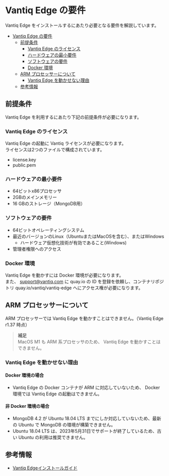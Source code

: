 # Vantiq Edge の要件

Vantiq Edge をインストールするにあたり必要となる要件を解説しています。

- [Vantiq Edge の要件](#vantiq-edge-の要件)
  - [前提条件](#前提条件)
    - [Vantiq Edge のライセンス](#vantiq-edge-のライセンス)
    - [ハードウェアの最小要件](#ハードウェアの最小要件)
    - [ソフトウェアの要件](#ソフトウェアの要件)
    - [Docker 環境](#docker-環境)
  - [ARM プロセッサーについて](#arm-プロセッサーについて)
    - [Vantiq Edge を動かせない理由](#vantiq-edge-を動かせない理由)
  - [参考情報](#参考情報)

## 前提条件

Vantiq Edge を利用するにあたり下記の前提条件が必要になります。

### Vantiq Edge のライセンス

Vantiq Edge の起動に Vantiq ライセンスが必要になります。  
ライセンスは2つのファイルで構成されています。  

- license.key
- public.pem

### ハードウェアの最小要件

- 64ビットx86プロセッサ
- 2GBのメインメモリー
- 16 GBのストレージ（MongoDB用）

### ソフトウェアの要件

- 64ビットオペレーティングシステム
- 最近のバージョンのLinux（UbuntuまたはMacOSを含む）、またはWindows
  - ハードウェア仮想化技術が有効であること(Windows)
- 管理者権限へのアクセス

### Docker 環境

Vantiq Edge を動かすには Docker 環境が必要になります。  
また、 support@vantiq.com に quay.io の ID を登録を依頼し、コンテナリポジトリ quay.io/vantiq/vantiq-edge へにアクセス権が必要になります。

## ARM プロセッサーについて

ARM プロセッサーでは Vantiq Edge を動かすことはできません。（Vantiq Edge r1.37 時点）

> **補足**  
> MacOS M1 も ARM 系プロセッサのため、 Vantiq Edge を動かすことはできません。

### Vantiq Edge を動かせない理由

#### Docker 環境の場合

- Vantiq Edge の Docker コンテナが ARM に対応していないため、 Docker 環境では Vantiq Edge の起動はできません。

#### 非 Docker 環境の場合

- MongoDB 4.2 が Ubuntu 18.04 LTS までにしか対応していないため、最新の Ubuntu で MongoDB の環境が構築できません。
- Ubuntu 18.04 LTS は、2023年5月31日でサポートが終了しているため、古い Ubuntu の利用は推奨できません。

## 参考情報

- [Vantiq Edgeインストールガイド](https://community.vantiq.com/wp-content/uploads/2022/06/edge-install-ja-2.html)
